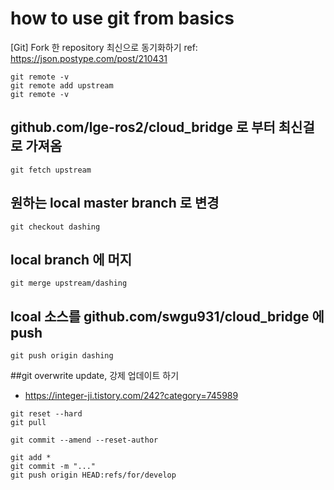 # how to use git from basics

[Git] Fork 한 repository 최신으로 동기화하기
ref: https://json.postype.com/post/210431

```
git remote -v
git remote add upstream  
git remote -v
```
## github.com/lge-ros2/cloud_bridge 로 부터 최신걸로 가져옴
```
git fetch upstream
```
## 원하는 local master branch 로 변경
```
git checkout dashing
```

## local branch 에 머지
```
git merge upstream/dashing
```

## lcoal 소스를 github.com/swgu931/cloud_bridge 에 push
```
git push origin dashing
```




##git overwrite update, 강제 업데이트 하기
- https://integer-ji.tistory.com/242?category=745989

```
git reset --hard
git pull
```
```
git commit --amend --reset-author
```
```
git add *
git commit -m "..."
git push origin HEAD:refs/for/develop
```
